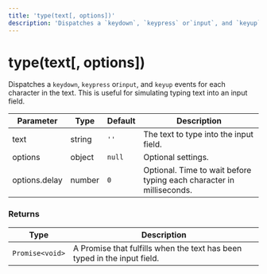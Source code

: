 ```yaml
---
title: 'type(text[, options])'
description: 'Dispatches a `keydown`, `keypress` or`input`, and `keyup` events for each character in the text.'
---
```


# type(text[, options])

Dispatches a `keydown`, `keypress` or`input`, and `keyup` events for each character in the text. This is useful for simulating typing text into an input field.

| Parameter     | Type   | Default | Description                                                          |
| ------------- | ------ | ------- | -------------------------------------------------------------------- |
| text          | string | `''`    | The text to type into the input field.                               |
| options       | object | `null`  | Optional settings.                                                   |
| options.delay | number | `0`     | Optional. Time to wait before typing each character in milliseconds. |

### Returns

| Type            | Description                                                              |
| --------------- | ------------------------------------------------------------------------ |
| `Promise<void>` | A Promise that fulfills when the text has been typed in the input field. |